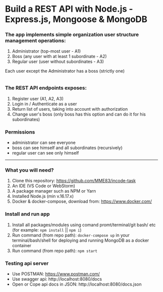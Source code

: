 # Build a REST API with Node.js - Express.js, Mongoose & MongoDB

### The app implements simple organization user structure management operations:

1. Administrator (top-most user - A1)
2. Boss (any user with at least 1 subordinate - A2)
3. Regular user (user without subordinates - A3)

Each user except the Administrator has a boss (strictly one)

```

```

### The REST API endpoints exposes:

1. Register user (A1, A2, A3)
2. Login in / Authenticate as a user
3. Return list of users, taking into account with authorization
4. Change user's boss (only boss has this option and can do it for his subordinates)

### Permissions
- administrator can see everyone
- boss can see himself and all subordinates (recursively)
- regular user can see only himself

-----------------------------------------------------------

### What you will need?
1. Clone this repository: https://github.com/MME83/incode-task
2. An IDE (VS Code or WebStorm)
3. A package manager such as NPM or Yarn
4. Installed Node.js (min v.16.17.x)
5. Docker & docker-compose, download from: https://www.docker.com/

### Install and run app
1. Install all packages/modules using comand promt/terminal/git bash/ etc (for example: `npm install` || `npm i`)
2. Run command (from repo path): `docker-compose up` in your terminal/bash/shell for deploying and running MongoDB as a docker container
3. Run command (from repo path): `npm start`

### Testing api server
- Use POSTMAN: https://www.postman.com/
- Use swagger api: http://localhost:8080/docs
- Open or Cope api docs in JSON: http://localhost:8080/docs.json



